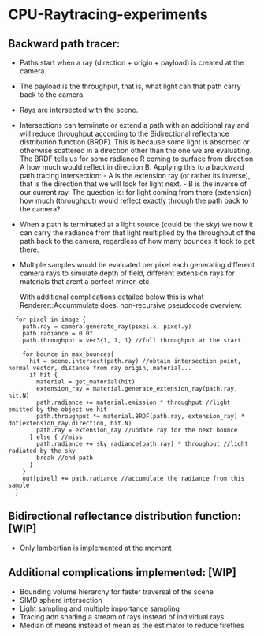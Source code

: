 # CPU-Raytracing-experiments

## Backward path tracer:
- Paths start when a ray (direction + origin + payload) is created at the camera.
- The payload is the throughput, that is, what light can that path carry back to the camera.
- Rays are intersected with the scene.
- Intersections can terminate or extend a path with an additional ray and will reduce throughput according to the Bidirectional reflectance distribution function (BRDF).
    This is because some light is absorbed or otherwise scattered in a direction other than the one we are evaluating.
    The BRDF tells us for some radiance R coming to surface from direction A how much would reflect in direction B.
    Applying this to a backward path tracing intersection:
      - A is the extension ray (or rather its inverse), that is the direction that we will look for light next.
      - B is the inverse of our current ray.
    The question is: for light coming from there (extension) how much (throughput) would reflect exactly through the path back to the camera?
- When a path is terminated at a light source (could be the sky) we now it can carry the radiance from that light
  multiplied by the throughput of the path back to the camera, regardless of how many bounces it took to get there.
- Multiple samples would be evaluated per pixel each generating different camera rays to simulate depth of field, different extension rays for materials that arent a perfect mirror, etc

  With additional complications detailed below this is what Renderer::Accummulate does. non-recursive pseudocode overview:
```
  for pixel in image {
    path.ray = camera.generate_ray(pixel.x, pixel.y)
    path.radiance = 0.0f
    path.throughput = vec3{1, 1, 1} //full throughput at the start

    for bounce in max_bounces{
      hit = scene.intersect(path.ray) //obtain intersection point, normal vector, distance from ray origin, material...
      if hit {
        material = get_material(hit)
        extension_ray = material.generate_extension_ray(path.ray, hit.N)
        path.radiance += material.emission * throughput //light emitted by the object we hit
        path.throughput *= material.BRDF(path.ray, extension_ray) * dot(extension_ray.direction, hit.N)
        path.ray = extension_ray //update ray for the next bounce       
      } else { //miss
        path.radiance += sky_radiance(path.ray) * throughput //light radiated by the sky
        break //end path
      }
    }
    out[pixel] += path.radiance //accumulate the radiance from this sample
  }
```    

## Bidirectional reflectance distribution function: [WIP]
  - Only lambertian is implemented at the moment

## Additional complications implemented: [WIP]
  - Bounding volume hierarchy for faster traversal of the scene
  - SIMD sphere intersection
  - Light sampling and multiple importance sampling
  - Tracing adn shading a stream of rays instead of individual rays
  - Median of means instead of mean as the estimator to reduce fireflies
  
